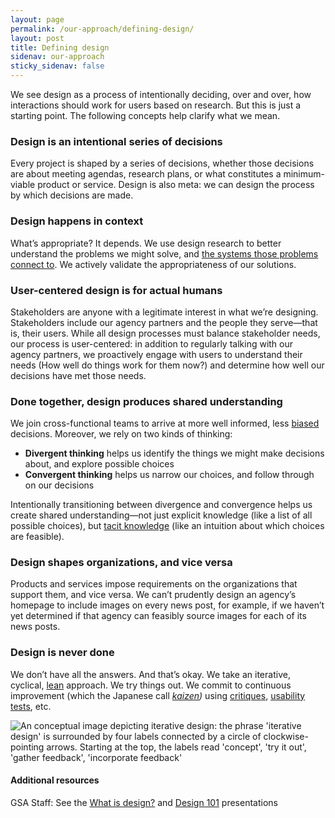 ```yaml
---
layout: page
permalink: /our-approach/defining-design/
layout: post
title: Defining design
sidenav: our-approach
sticky_sidenav: false
---
```


We see design as a process of intentionally deciding, over and over, how interactions should work for users based on research. But this is just a starting point. The following concepts help clarify what we mean.


### Design is an intentional series of decisions

Every project is shaped by a series of decisions, whether those decisions are about meeting agendas, research plans, or what constitutes a minimum-viable product or service. Design is also meta: we can design the process by which decisions are made.


### Design happens in context

What’s appropriate? It depends. We use design research to better understand the problems we might solve, and [the systems those problems connect to](https://quotesondesign.com/eliel-saarinen/). We actively validate the appropriateness of our solutions.


### User-centered design is for actual humans

Stakeholders are anyone with a legitimate interest in what we’re designing. Stakeholders include our agency partners and the people they serve—that is, their users. While all design processes must balance stakeholder needs, our process is user-centered: in addition to regularly talking with our agency partners, we proactively engage with users to understand their needs (How well do things work for them now?) and determine how well our decisions have met those needs.


### Done together, design produces shared understanding

We join cross-functional teams to arrive at more well informed, less [biased](/research/bias/) decisions. Moreover, we rely on two kinds of thinking:
- **Divergent thinking** helps us identify the things we might make decisions about, and explore possible choices
- **Convergent thinking** helps us narrow our choices, and follow through on our decisions

Intentionally transitioning between divergence and convergence helps us create shared understanding—not just explicit knowledge (like a list of all possible choices), but [tacit knowledge](https://en.wikipedia.org/wiki/Tacit_knowledge) (like an intuition about which choices are feasible).

### Design shapes organizations, and vice versa

Products and services impose requirements on the organizations that support them, and vice versa. We can’t prudently design an agency’s homepage to include images on every news post, for example, if we haven’t yet determined if that agency can feasibly source images for each of its news posts.


### Design is never done

We don’t have all the answers. And that’s okay. We take an iterative, cyclical, [lean](/our-approach/stay-lean) approach. We try things out. We commit to continuous improvement (which the Japanese call *[kaizen](https://en.wikipedia.org/wiki/Kaizen))* using [critiques](http://scottberkun.com/essays/23-how-to-run-a-design-critique/), [usability tests](https://methods.18f.gov/usability-testing), etc.

![An conceptual image depicting iterative design: the phrase 'iterative design' is surrounded by four labels connected by a circle of clockwise-pointing arrows. Starting at the top, the labels read 'concept', 'try it out', 'gather feedback', 'incorporate feedback']({{site.baseurl}}/images/iterative-design.png "Iterative design")



#### Additional resources

GSA Staff: See the [What is design?](https://drive.google.com/a/gsa.gov/open?id=1dFVWZQzSGMUEj8oDQ_i3Ja0B4z1TFzuPGnYoO4sBAK4) and [Design 101](https://docs.google.com/presentation/d/16XEv3POpUtjzHG-KBzjT0lUyh5Vcp7CKFAeOj9QT27k/edit#slide=id.g3a57b3f921_0_227) presentations
